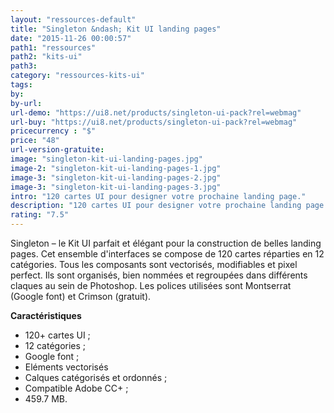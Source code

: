 ```yaml
---
layout: "ressources-default"
title: "Singleton &ndash; Kit UI landing pages"
date: "2015-11-26 00:00:57"
path1: "ressources"
path2: "kits-ui"
path3:
category: "ressources-kits-ui"
tags:
by:
by-url:
url-demo: "https://ui8.net/products/singleton-ui-pack?rel=webmag"
url-buy: "https://ui8.net/products/singleton-ui-pack?rel=webmag"
pricecurrency : "$"
price: "48"
url-version-gratuite:
image: "singleton-kit-ui-landing-pages.jpg"
image-2: "singleton-kit-ui-landing-pages-1.jpg"
image-3: "singleton-kit-ui-landing-pages-2.jpg"
image-3: "singleton-kit-ui-landing-pages-3.jpg"
intro: "120 cartes UI pour designer votre prochaine landing page."
description: "120 cartes UI pour designer votre prochaine landing page."
rating: "7.5"
---
```

Singleton – le Kit UI parfait et élégant pour la construction de belles landing pages. Cet ensemble d'interfaces se compose de 120 cartes réparties en 12 catégories. Tous les composants sont vectorisés, modifiables et pixel perfect. Ils sont organisés, bien nommées et regroupées dans différents claques au sein de Photoshop. Les polices utilisées sont Montserrat (Google font) et Crimson (gratuit).

**Caractéristiques**

* 120+ cartes UI ;
* 12 catégories ;
* Google font ;
* Eléments vectorisés
* Calques catégorisés et ordonnés ;
* Compatible Adobe CC+ ;
* 459.7 MB.
